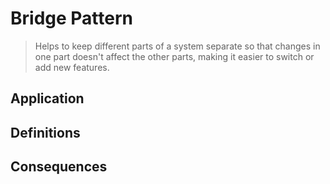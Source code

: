 # Bridge Pattern

> Helps to keep different parts of a system separate so that changes in one part doesn't affect the other parts, making it easier to switch or add new features.

## Application

## Definitions

## Consequences
